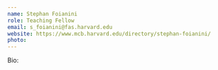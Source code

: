 ```yaml
---
name: Stephan Foianini
role: Teaching Fellow
email: s_foianini@fas.harvard.edu
website: https://www.mcb.harvard.edu/directory/stephan-foianini/
photo:
---
```


Bio:
